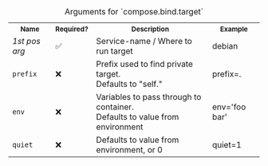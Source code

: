 
<table class=docutils-wrap align=center width=95%>
   <caption>Arguments for `compose.bind.target`</caption>
    <tr>
    <th><small>Name</small></th>
      <th><small>Required?</small></th>
      <th><small>Description</small></th>
      <th><small>Example</small></th>
    </tr>
    <tr>
        <td><i>1st pos arg</i></td>
        <td>✅</td>
        <td class=wrap>Service-name / Where to run target</td>
        <td>debian</td>
    </tr>
    <tr>
        <td><code>prefix</code></td>
        <td>❌</td>
        <td>Prefix used to find private target.<br/> Defaults to "self."</td>
        <td>prefix=.</td>
    </tr>
    <tr>
        <td><code>env</code></td>
        <td>❌</td>
        <td class=wrap>
            Variables to pass through to container.
            <br/>Defaults to value from environment
        </td>
        <td>env='foo bar'</td>
    </tr>
    <tr>
        <td><code>quiet</code></td>
        <td>❌</td>
        <td class=wrap>Defaults to value from environment, or 0</td>
        <td>quiet=1</td>
    </tr>
</table>

